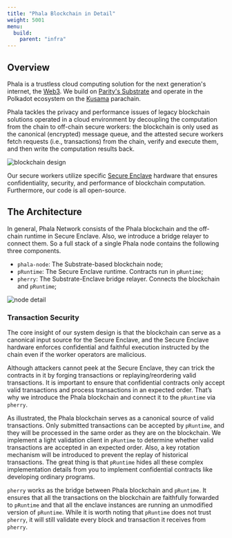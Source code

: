 ```yaml
---
title: "Phala Blockchain in Detail"
weight: 5001
menu:
  build:
    parent: "infra"
---
```


## Overview

Phala is a trustless cloud computing solution for the next generation's internet, the [Web3](https://web3.foundation/). We build on [Parity's Substrate](https://www.parity.io/technologies/substrate/) and operate in the Polkadot ecosystem on the [Kusama](https://kusama.network/) parachain.

Phala tackles the privacy and performance issues of legacy blockchain solutions operated in a cloud environment by decoupling the computation from the chain to off-chain secure workers: the blockchain is only used as the canonical (encrypted) message queue, and the attested secure workers fetch requests (i.e., transactions) from the chain, verify and execute them, and then write the computation results back.

![blockchain design](/images/learn/phala-design.png)

Our secure workers utilize specific [Secure Enclave](https://en.wikipedia.org/wiki/Trusted_execution_environment) hardware that ensures confidentiality, security, and performance of blockchain computation. Furthermore, our code is all open-source.

## The Architecture

In general, Phala Network consists of the Phala blockchain and the off-chain runtime in Secure Enclave. Also, we introduce a bridge relayer to connect them. So a full stack of a single Phala node contains the following three components.

- `phala-node`: The Substrate-based blockchain node;
- `pRuntime`: The Secure Enclave runtime. Contracts run in `pRuntime`;
- `pherry`: The Substrate-Enclave bridge relayer. Connects the blockchain and `pRuntime`;

![node detail](/images/learn/node-detail.png)

### Transaction Security

The core insight of our system design is that the blockchain can serve as a canonical input source for the Secure Enclave, and the Secure Enclave hardware enforces confidential and faithful execution instructed by the chain even if the worker operators are malicious.

Although attackers cannot peek at the Secure Enclave, they can trick the contracts in it by forging transactions or replaying/reordering valid transactions. It is important to ensure that confidential contracts only accept valid transactions and process transactions in an expected order. That’s why we introduce the Phala blockchain and connect it to the `pRuntime` via `pherry`.

As illustrated, the Phala blockchain serves as a canonical source of valid transactions. Only submitted transactions can be accepted by `pRuntime`, and they will be processed in the same order as they are on the blockchain. We implement a light validation client in `pRuntime` to determine whether valid transactions are accepted in an expected order. Also, a key rotation mechanism will be introduced to prevent the replay of historical transactions. The great thing is that `pRuntime` hides all these complex implementation details from you to implement confidential contracts like developing ordinary programs.

`pherry` works as the bridge between Phala blockchain and `pRuntime`. It ensures that all the transactions on the blockchain are faithfully forwarded to `pRuntime` and that all the enclave instances are running an unmodified version of `pRuntime`. While it is worth noting that `pRuntime` does not trust `pherry`, it will still validate every block and transaction it receives from `pherry`.
